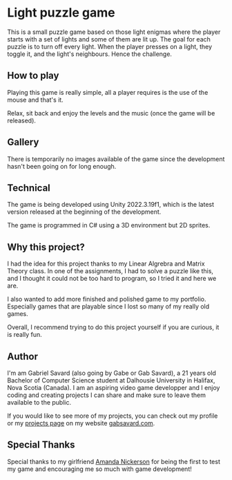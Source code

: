 # Light puzzle game
This is a small puzzle game based on those light enigmas where the player starts
with a set of lights and some of them are lit up. The goal for each puzzle is to
turn off every light. When the player presses on a light, they toggle it, and the
light's neighbours. Hence the challenge.

## How to play
Playing this game is really simple, all a player requires is the use of the mouse
and that's it.

Relax, sit back and enjoy the levels and the music (once the game will be released).

## Gallery
There is temporarily no images available of the game since the development hasn't been
going on for long enough.

## Technical
The game is being developed using Unity 2022.3.19f1, which is the latest version released
at the beginning of the development.

The game is programmed in C# using a 3D environment but 2D sprites.

## Why this project?
I had the idea for this project thanks to my Linear Algrebra and Matrix Theory class. In
one of the assignments, I had to solve a puzzle like this, and I thought it could not be
too hard to program, so I tried it and here we are.

I also wanted to add more finished and polished game to my portfolio. Especially games
that are playable since I lost so many of my really old games.

Overall, I recommend trying to do this project yourself if you are curious, it is really fun.

## Author
I'm am Gabriel Savard (also going by Gabe or Gab Savard), a 21 years old Bachelor of Computer
Science student at Dalhousie University in Halifax, Nova Scotia (Canada). I am an aspiring
video game developper and I enjoy coding and creating projects I can share and make sure
to leave them available to the public.

If you would like to see more of my projects, you can check out my profile or my
<a href="gabsavard.com/projects" target="_blank">projects page</a> on my website
<a href="gabsavard.com" target="_blank">gabsavard.com</a>.

## Special Thanks
Special thanks to my girlfriend <a href="https://www.instagram.com/mandimargdraws_/" target="_blank">
Amanda Nickerson</a> for being the first to test my game and encouraging me so much with
game development!